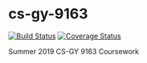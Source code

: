# cs-gy-9163

[![Build Status](https://travis-ci.com/acheung456/cs-gy-9163.svg?token=nn5p6QyxVmfztyLEvRqn&branch=master)](https://travis-ci.com/acheung456/cs-gy-9163)
[![Coverage Status](https://coveralls.io/repos/github/acheung456/cs-gy-9163/badge.svg?branch=master)](https://coveralls.io/github/acheung456/cs-gy-9163?branch=master)

Summer 2019 CS-GY 9163 Coursework
